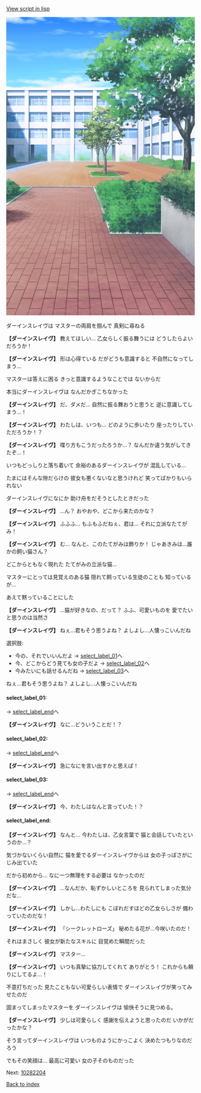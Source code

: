 [View script in lisp](../scripts/10282203.txt)

![courtyard.png](../images/backgrounds/courtyard.png)

ダーインスレイヴは
マスターの両肩を掴んで
真剣に尋ねる

**【ダーインスレイヴ】**
教えてほしい…
乙女らしく振る舞うには
どうしたらよいだろうか！

**【ダーインスレイヴ】**
形は心得ている
だがどうも意識すると
不自然になってしまう…

マスターは答えに困る
きっと意識するようなことでは
ないからだ

本当にダーインスレイヴは
なんだかぎこちなかった

**【ダーインスレイヴ】**
だ、ダメだ…
自然に振る舞おうと思うと
逆に意識してしまう…！

**【ダーインスレイヴ】**
わたしは、いつも…
どのように歩いたり
座ったりしていただろうか！？

**【ダーインスレイヴ】**
喋り方もこうだったろうか…？
なんだか違う気がしてきたぞ…！

いつもどっしりと落ち着いて
余裕のあるダーインスレイヴが
混乱している…

たまにはそんな隙だらけの
彼女も悪くないなと思うけれど
笑ってばかりもいられない

ダーインスレイヴになにか
助け舟をだそうとしたときだった

**【ダーインスレイヴ】**
…ん？
おやおや、どこから来たのかな？

**【ダーインスレイヴ】**
ふふふ…
もふもふだねぇ、君は…
それに立派なたてがみ！

**【ダーインスレイヴ】**
む…
なんと、このたてがみは飾りか！
じゃあきみは…誰かの飼い猫さん？

どこからともなく現れた
たてがみの立派な猫…

マスターにとっては見覚えのある猫
隠れて飼っている生徒のことも
知っているが…

あえて黙っていることにした

**【ダーインスレイヴ】**
…猫が好きなの、だって？
ふふ、可愛いものを
愛でたいと思うのは当然さ

**【ダーインスレイヴ】**
ねぇ…君もそう思うよね？
よしよし…人懐っこいんだね

選択肢:
- 今の、それでいいんだよ → [select_label_01](#select_label_01)へ
- 今、どこからどう見ても女の子だよ → [select_label_02](#select_label_02)へ
- 今みたいにも話せるんだね → [select_label_03](#select_label_03)へ

ねぇ…君もそう思うよね？
よしよし…人懐っこいんだね

#### select_label_01:
 → [select_label_end](#select_label_end)へ

**【ダーインスレイヴ】**
なに…どういうことだ！？

#### select_label_02:
 → [select_label_end](#select_label_end)へ

**【ダーインスレイヴ】**
急になにを言い出すかと思えば！

#### select_label_03:
 → [select_label_end](#select_label_end)へ

**【ダーインスレイヴ】**
今、わたしはなんと言っていた！？

#### select_label_end:

**【ダーインスレイヴ】**
なんと…
今わたしは、乙女言葉で
猫と会話していたというのか…？

気づかないくらい自然に
猫を愛でるダーインスレイヴからは
女の子っぽさがにじみ出ていた

だから初めから…
なに一つ無理をする必要は
なかったのだ

**【ダーインスレイヴ】**
…なんだか、恥ずかしいところを
見られてしまった気分だな…

**【ダーインスレイヴ】**
しかし…わたしにも
こぼれだすほどの乙女らしさが
備わっていたのだな！

**【ダーインスレイヴ】**
『シークレットローズ」
秘めたる花が…今咲いたのだ！

それはまさしく
彼女が新たなスキルに
目覚めた瞬間だった

**【ダーインスレイヴ】**
マスター…

**【ダーインスレイヴ】**
いつも真摯に協力してくれて
ありがとう！
これからも頼りにしてるよ…！

不意打ちだった
見たこともない可愛らしい表情で
ダーインスレイヴが笑ってみせたのだ

固まってしまったマスターを
ダーインスレイヴは
愉快そうに見つめる。

**【ダーインスレイヴ】**
少しは可愛らしく
感謝を伝えようと思ったのだ
いかがだったかな？

そう言ってダーインスレイヴは
いつものようにかっこよく
決めたつもりなのだろう

でもその笑顔は…
最高に可愛い
女の子そのものだった

Next: [10282204](10282204.md)

[Back to index](index.md)
